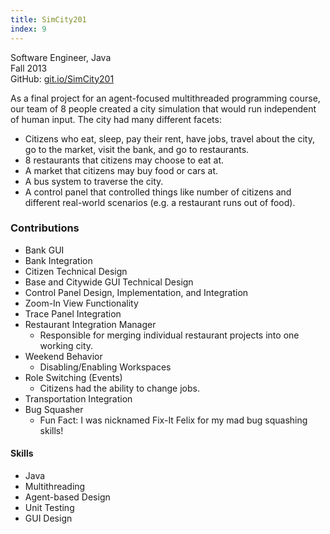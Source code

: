 ```yaml
---
title: SimCity201
index: 9
---
```


Software Engineer, Java
<br/>
Fall 2013
<br/>
GitHub: [git.io/SimCity201](https://git.io/SimCity201)

As a final project for an agent-focused multithreaded programming course, our team of 8 people created a city simulation that would run independent of human input. The city had many different facets:

- Citizens who eat, sleep, pay their rent, have jobs, travel about the city, go to the market, visit the bank, and go to restaurants.
- 8 restaurants that citizens may choose to eat at.
- A market that citizens may buy food or cars at.
- A bus system to traverse the city.
- A control panel that controlled things like number of citizens and different real-world scenarios (e.g. a restaurant runs out of food).

### Contributions

- Bank GUI
- Bank Integration
- Citizen Technical Design
- Base and Citywide GUI Technical Design
- Control Panel Design, Implementation, and Integration
- Zoom-In View Functionality
- Trace Panel Integration
- Restaurant Integration Manager
  - Responsible for merging individual restaurant projects into one working city.
- Weekend Behavior
  - Disabling/Enabling Workspaces
- Role Switching (Events)
  - Citizens had the ability to change jobs.
- Transportation Integration
- Bug Squasher
  - Fun Fact: I was nicknamed Fix-It Felix for my mad bug squashing skills!

#### Skills

- Java
- Multithreading
- Agent-based Design
- Unit Testing
- GUI Design

